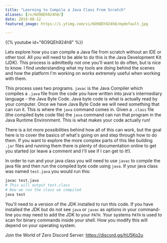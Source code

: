 ```yaml
---
title: "Learning to Compile a Java Class From Scratch"
aliases: [/v/6O9QEh924h8/]
date: 2019-08-12
featured_image: https://i.ytimg.com/vi/6O9QEh924h8/mqdefault.jpg

---
```


{{% youtube id="6O9QEh924h8" %}}

Lets explore how you can compile a Java file from scratch without an IDE or other tool. All you will need to be able to do this is the Java Development Kit (JDK). This process is admittedly not one you'll want to do often, but is nice to know. I find understanding what my tools are doing behind the scenes and how the platform I'm working on works extremely useful when working with them.

This process uses two programs. `javac` is the Java Compiler which compiles a `.java` file from the code you have written into java's intermediary language - the Java Byte Code. Java byte code is what is actually read by your computer. Once we have Java Byte Code we will need something that can run it. This is where the `java` command comes in. Given a `.class` file (the compiled byte code file) the `java` command can run that program in the Java Runtime Environment. This is what makes your code actually run!

There is a lot more possibilities behind how all of this can work, but the goal here is to cover the basics of what's going on and step through how to do them. If you want to explore the more complex parts of this like building `.jar` files and running them there is plenty of documentation online to get you started (or leave a comment and I'll see if I can get to it!).

In order to run and your java class you will need to use `javac` to compile the java file and then run the compiled byte code using `java`. If your java class was named `test.java` you would run this:

```sh
javac test.java
# This will output test.class
# Now we run the class we compiled
java test
```

You'll need to a version of the JDK installed to run this code. If you have installed the JDK but do not see `java` or `javac` as options in your command-line you may need to add the JDK to your `PATH`. Your systems `PATH` is used to scan for binary commands inside your shell. How you modify this will depend on your operating system.

Join the World of Zero Discord Server: https://discord.gg/hU5Kq2u